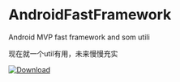 # AndroidFastFramework
Android MVP fast framework and som utili

现在就一个util有用，未来慢慢充实

[ ![Download](https://api.bintray.com/packages/yoriz/YoriZUtil/YoriZUtil/images/download.svg?version=1.0.0) ](https://bintray.com/yoriz/YoriZUtil/YoriZUtil/1.0.0/link)
